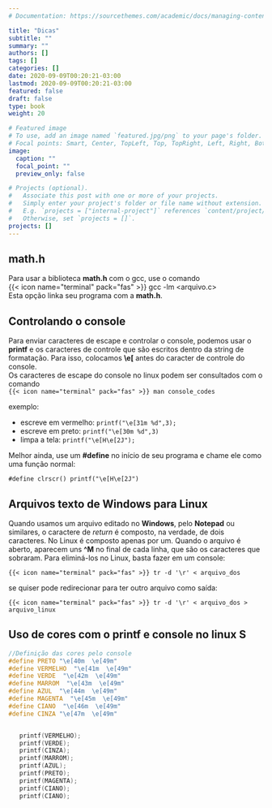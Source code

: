 ```yaml
---
# Documentation: https://sourcethemes.com/academic/docs/managing-content/

title: "Dicas"
subtitle: ""
summary: ""
authors: []
tags: []
categories: []
date: 2020-09-09T00:20:21-03:00
lastmod: 2020-09-09T00:20:21-03:00
featured: false
draft: false
type: book
weight: 20

# Featured image
# To use, add an image named `featured.jpg/png` to your page's folder.
# Focal points: Smart, Center, TopLeft, Top, TopRight, Left, Right, BottomLeft, Bottom, BottomRight.
image:
  caption: ""
  focal_point: ""
  preview_only: false

# Projects (optional).
#   Associate this post with one or more of your projects.
#   Simply enter your project's folder or file name without extension.
#   E.g. `projects = ["internal-project"]` references `content/project/deep-learning/index.md`.
#   Otherwise, set `projects = []`.
projects: []
---
```


## math.h 

Para usar a biblioteca  **math.h** com o gcc, use o comando\
{{< icon name="terminal" pack="fas" >}} gcc -lm <arquivo.c>\
Esta opção linka seu programa com a **math.h**.

## Controlando o console 

Para enviar caracteres de escape e controlar o console, podemos usar o **printf** e os caracteres de controle que são escritos dentro da string de formatação. Para isso, colocamos **\e[** antes do caracter de controle do console.\
Os caracteres de escape do console no linux podem ser consultados com o comando\
```{{< icon name="terminal" pack="fas" >}} man console_codes```
 
exemplo:
- escreve em vermelho: ```printf("\e[31m %d",3);```
- escreve em preto: ```printf("\e[30m %d",3)```
- limpa a tela: ```printf("\e[H\e[2J");```

Melhor ainda, use um **#define** no início de seu programa e chame ele como uma função normal:

```
#define clrscr() printf("\e[H\e[2J")
```

## Arquivos texto de Windows para Linux

Quando usamos um arquivo editado no **Windows**, pelo **Notepad** ou similares, o caractere de *return* é composto, na verdade, de dois caracteres. No Linux é composto apenas por um. Quando o arquivo é aberto,  aparecem uns **^M** no final de cada  linha, que são os caracteres que sobraram. 
Para eliminá-los no Linux, basta fazer em um console:

```
{{< icon name="terminal" pack="fas" >}} tr -d '\r' < arquivo_dos
```

se quiser pode redirecionar para ter outro arquivo como saída:

```
{{< icon name="terminal" pack="fas" >}} tr -d '\r' < arquivo_dos > arquivo_linux
```

## Uso de cores com o printf e console no linux S

```c
//Definição das cores pelo console
#define PRETO "\e[40m  \e[49m"
#define VERMELHO  "\e[41m  \e[49m"
#define VERDE  "\e[42m  \e[49m"
#define MARROM  "\e[43m  \e[49m"
#define AZUL  "\e[44m  \e[49m"
#define MAGENTA  "\e[45m  \e[49m"
#define CIANO  "\e[46m  \e[49m"
#define CINZA "\e[47m  \e[49m"


   printf(VERMELHO);
   printf(VERDE); 
   printf(CINZA); 
   printf(MARROM);
   printf(AZUL); 
   printf(PRETO); 
   printf(MAGENTA); 
   printf(CIANO); 
   printf(CIANO); 
   
```
